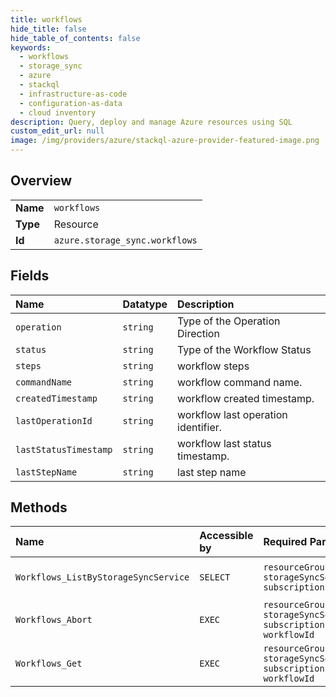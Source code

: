 ```yaml
---
title: workflows
hide_title: false
hide_table_of_contents: false
keywords:
  - workflows
  - storage_sync
  - azure    
  - stackql
  - infrastructure-as-code
  - configuration-as-data
  - cloud inventory
description: Query, deploy and manage Azure resources using SQL
custom_edit_url: null
image: /img/providers/azure/stackql-azure-provider-featured-image.png
---
```

  
    

## Overview
<table><tbody>
<tr><td><b>Name</b></td><td><code>workflows</code></td></tr>
<tr><td><b>Type</b></td><td>Resource</td></tr>
<tr><td><b>Id</b></td><td><code>azure.storage_sync.workflows</code></td></tr>
</tbody></table>

## Fields
| Name | Datatype | Description |
|:-----|:---------|:------------|
| `operation` | `string` | Type of the Operation Direction |
| `status` | `string` | Type of the Workflow Status |
| `steps` | `string` | workflow steps |
| `commandName` | `string` | workflow command name. |
| `createdTimestamp` | `string` | workflow created timestamp. |
| `lastOperationId` | `string` | workflow last operation identifier. |
| `lastStatusTimestamp` | `string` | workflow last status timestamp. |
| `lastStepName` | `string` | last step name |
## Methods
| Name | Accessible by | Required Params | Description |
|:-----|:--------------|:----------------|:------------|
| `Workflows_ListByStorageSyncService` | `SELECT` | `resourceGroupName, storageSyncServiceName, subscriptionId` | Get a Workflow List |
| `Workflows_Abort` | `EXEC` | `resourceGroupName, storageSyncServiceName, subscriptionId, workflowId` | Abort the given workflow. |
| `Workflows_Get` | `EXEC` | `resourceGroupName, storageSyncServiceName, subscriptionId, workflowId` | Get Workflows resource |
